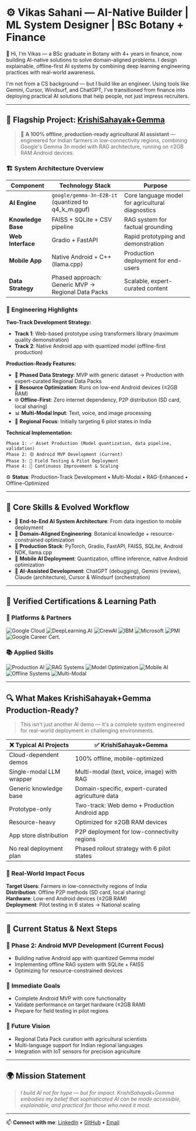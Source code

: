 # ⚙️ Vikas Sahani — AI-Native Builder | ML System Designer | BSc Botany + Finance

👋 Hi, I'm Vikas — a BSc graduate in Botany with 4+ years in finance, now building AI-native solutions to solve domain-aligned problems. I design explainable, offline-first AI systems by combining deep learning engineering practices with real-world awareness.

I'm not from a CS background — but I build like an engineer. Using tools like Gemini, Cursor, Windsurf, and ChatGPT, I've transitioned from finance into deploying practical AI solutions that help people, not just impress recruiters.

---

## 🚀 Flagship Project: [KrishiSahayak+Gemma](https://github.com/VIKAS9793/KrishiSahayak_Gemma)

> 🌾 **A 100% offline, production-ready agricultural AI assistant** — engineered for Indian farmers in low-connectivity regions, combining Google's Gemma 3n model with RAG architecture, running on ≤2GB RAM Android devices.

### 🏗️ System Architecture Overview

| Component | Technology Stack | Purpose |
|-----------|-----------------|----------|
| **AI Engine** | `google/gemma-3n-E2B-it` (quantized to q4_k_m.gguf) | Core language model for agricultural diagnostics |
| **Knowledge Base** | FAISS + SQLite + CSV pipeline | RAG system for factual grounding |
| **Web Interface** | Gradio + FastAPI | Rapid prototyping and demonstration |
| **Mobile App** | Native Android + C++ (llama.cpp) | Production deployment for end-users |
| **Data Strategy** | Phased approach: Generic MVP → Regional Data Packs | Scalable, expert-curated content |

### 🎯 Engineering Highlights

**Two-Track Development Strategy:**
- **Track 1**: Web-based prototype using transformers library (maximum quality demonstration)
- **Track 2**: Native Android app with quantized model (offline-first production)

**Production-Ready Features:**
- 🔄 **Phased Data Strategy**: MVP with generic dataset → Production with expert-curated Regional Data Packs
- 📱 **Resource Optimization**: Runs on low-end Android devices (≤2GB RAM)
- 🌐 **Offline-First**: Zero internet dependency, P2P distribution (SD card, local sharing)
- 📊 **Multi-Modal Input**: Text, voice, and image processing
- 🎯 **Regional Focus**: Initially targeting 6 pilot states in India

**Technical Implementation:**
```
Phase 1: ✅ Asset Production (Model quantization, data pipeline, validation)
Phase 2: 🟡 Android MVP Development (Current)
Phase 3: 🔄 Field Testing & Pilot Deployment
Phase 4: 🚀 Continuous Improvement & Scaling
```

⚙️ **Status**: Production-Track Development • Multi-Modal • RAG-Enhanced • Offline-Optimized

---

## 🧠 Core Skills & Evolved Workflow

- 🔄 **End-to-End AI System Architecture**: From data ingestion to mobile deployment
- 🎯 **Domain-Aligned Engineering**: Botanical knowledge + resource-constrained optimization
- 🧰 **Production Stack**: PyTorch, Gradio, FastAPI, FAISS, SQLite, Android NDK, llama.cpp
- 📱 **Mobile AI Deployment**: Quantization, offline inference, native Android optimization
- 🤖 **AI-Assisted Development**: ChatGPT (debugging), Gemini (review), Claude (architecture), Cursor & Windsurf (orchestration)

---

## 📜 Verified Certifications & Learning Path

### 🔰 Platforms & Partners

![Google Cloud](https://img.shields.io/badge/Certified-Google%20Cloud-blue?logo=googlecloud)
![DeepLearning.AI](https://img.shields.io/badge/DeepLearning.AI-Certified-yellow?logo=deeplearningdotai)
![CrewAI](https://img.shields.io/badge/Multi--Agent_Systems-CrewAI-purple)
![IBM](https://img.shields.io/badge/IBM-GenAI%20Engineering-blue?logo=ibm)
![Microsoft](https://img.shields.io/badge/Microsoft-Python%20Basics-blue?logo=microsoft)
![PMI](https://img.shields.io/badge/PMI-GenAI%20for%20PMs-lightgrey?logo=pm2)
![Google Career Cert.](https://img.shields.io/badge/Google-Project%20Management-blue?logo=google)

### 📚 Applied Skills

![Production AI](https://img.shields.io/badge/Production%20AI-Mobile%20Deployment-success)
![RAG Systems](https://img.shields.io/badge/RAG-FAISS%20+%20SQLite-ff69b4)
![Model Optimization](https://img.shields.io/badge/Model%20Optimization-Quantization-critical)
![Mobile AI](https://img.shields.io/badge/Mobile%20AI-Android%20+%20Native-green)
![Offline Systems](https://img.shields.io/badge/Offline%20Systems-Resource%20Constrained-purple)
![Multi-Modal](https://img.shields.io/badge/Multi--Modal-Text%20+%20Voice%20+%20Image-blue)

---

## 🔍 What Makes KrishiSahayak+Gemma Production-Ready?

> This isn't just another AI demo — it's a complete system engineered for real-world deployment in challenging environments.

| ❌ Typical AI Projects | ✅ **KrishiSahayak+Gemma** |
|------------------------|---------------------------|
| Cloud-dependent demos | 100% offline, mobile-optimized |
| Single-modal LLM wrapper | Multi-modal (text, voice, image) with RAG |
| Generic knowledge base | Domain-specific, expert-curated agriculture data |
| Prototype-only | Two-track: Web demo + Production Android app |
| Resource-heavy | Optimized for ≤2GB RAM devices |
| App store distribution | P2P deployment for low-connectivity regions |
| No real deployment plan | Phased rollout strategy with 6 pilot states |

### 🎯 Real-World Impact Focus

**Target Users**: Farmers in low-connectivity regions of India  
**Distribution**: Offline P2P methods (SD card, local sharing)  
**Hardware**: Low-end Android devices (≤2GB RAM)  
**Deployment**: Pilot testing in 6 states → National scaling

---

## 🌱 Current Status & Next Steps

### 🔄 **Phase 2: Android MVP Development** (Current Focus)
- Building native Android app with quantized Gemma model
- Implementing offline RAG system with SQLite + FAISS
- Optimizing for resource-constrained devices

### 🎯 **Immediate Goals**
- Complete Android MVP with core functionality
- Validate performance on target hardware (≤2GB RAM)
- Prepare for field testing in pilot regions

### 🚀 **Future Vision**
- Regional Data Pack curation with agricultural scientists
- Multi-language support for Indian regional languages
- Integration with IoT sensors for precision agriculture

---

## 🌍 Mission Statement

> *I build AI not for hype — but for impact. KrishiSahayak+Gemma embodies my belief that sophisticated AI can be made accessible, explainable, and practical for those who need it most.*

---

📫 **Connect with me**: [LinkedIn](https://linkedin.com/in/vikas-sahani-727420358) • [GitHub](https://github.com/VIKAS9793) • [Email](mailto:vikassahani17@gmail.com)

<!---
VIKAS9793/VIKAS9793 is a ✨ special ✨ repository because its `README.md` (this file) appears on your GitHub profile.
You can click the Preview link to take a look at your changes.
--->
